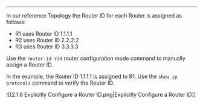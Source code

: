 
---
In our reference Topology the Router ID for each Router is assigned as follows:

- R1 uses Router ID 1.1.1.1
- R2 uses Router ID 2.2.2.2
- R3 uses Router ID 3.3.3.3

Use the `router-id rid` router configuration mode command to manually assign a Router ID.

In the example, the Router ID 1.1.1.1 is assigned to R1.
Use the `show ip protocols` command to verify the Router ID.

![[2.1.6 Explicitly Configure a Router ID.png|Explicitly Configure a Router ID]]